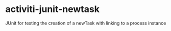 # activiti-junit-newtask
JUnit for testing the creation of a newTask with linking to a process instance
